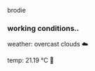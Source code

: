 brodie

<!--weather_start-->
### working conditions..

weather: overcast clouds ☁️

temp: 21.19 °C 🥶

<!--weather_end-->
